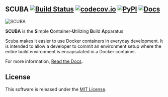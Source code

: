 SCUBA  [![Build Status](https://github.com/JonathonReinhart/scuba/actions/workflows/build-test.yml/badge.svg)](https://github.com/JonathonReinhart/scuba/actions/workflows/build-test.yml) [![codecov.io](https://codecov.io/github/JonathonReinhart/scuba/coverage.svg?branch=master)](https://codecov.io/github/JonathonReinhart/scuba?branch=master) [![PyPI](https://img.shields.io/pypi/v/scuba.svg)](https://pypi.python.org/pypi/scuba) [![Docs](https://readthedocs.org/projects/scuba/badge/?version=latest)](https://scuba.readthedocs.io/)
-----
![SCUBA](https://user-images.githubusercontent.com/5616068/195471179-ef1b04e7-0d45-4f81-9460-e1af8a150199.png)

**SCUBA** is the **S**imple **C**ontainer-**U**tilizing **B**uild **A**pparatus

Scuba makes it easier to use Docker containers in everyday development. It is
intended to allow a developer to commit an environment setup where the entire
build environment is encapsulated in a Docker container.

For more information, [Read the Docs](https://scuba.readthedocs.io/).

## License

This software is released under the [MIT License](https://opensource.org/licenses/MIT).

